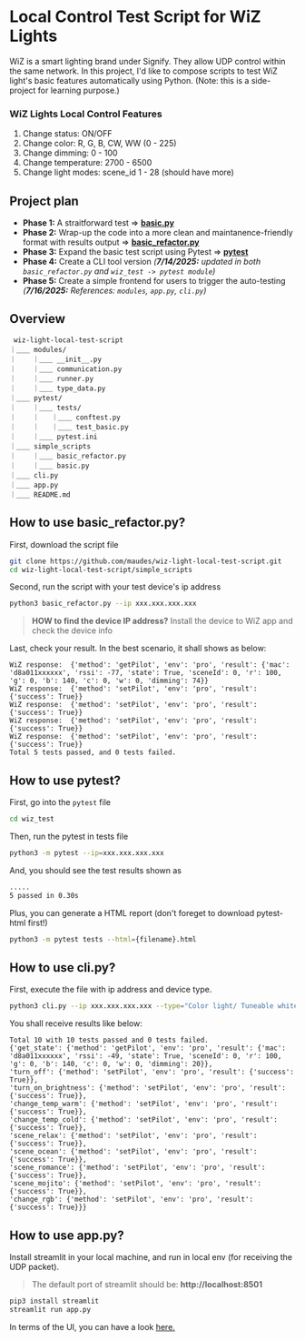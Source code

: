 # Local Control Test Script for WiZ Lights
WiZ is a smart lighting brand under Signify. They allow UDP control within the same network. In this project, I'd like to compose scripts to test WiZ light's basic features automatically using Python. 
(Note: this is a side-project for learning purpose.)

### WiZ Lights Local Control Features 
1. Change status: ON/OFF
2. Change color: R, G, B, CW, WW (0 - 225)
3. Change dimming: 0 - 100
4. Change temperature: 2700 - 6500
5. Change light modes: scene_id 1 - 28 (should have more)

## Project plan
- **Phase 1:** A straitforward test => **[basic.py](https://github.com/maudes/wiz-light-local-test-script/blob/main/simple_scripts/basic.py)**
- **Phase 2:** Wrap-up the code into a more clean and maintanence-friendly format with results output => **[basic_refactor.py](https://github.com/maudes/wiz-light-local-test-script/blob/main/simple_scripts/basic_refactor.py)**
- **Phase 3:** Expand the basic test script using Pytest => **[pytest](https://github.com/maudes/wiz-light-local-test-script/tree/main/pytest)**
- **Phase 4:** Create a CLI tool version   *(**7/14/2025:** updated in both `basic_refactor.py` and `wiz_test -> pytest module`)*
- **Phase 5:** Create a simple frontend for users to trigger the auto-testing *(**7/16/2025:** References: `modules`, `app.py`, `cli.py`)*


## Overview
```
 wiz-light-local-test-script
｜＿＿ modules/
｜    ｜＿＿ __init__.py
｜    ｜＿＿ communication.py
｜    ｜＿＿ runner.py
｜    ｜＿＿ type_data.py
｜＿＿ pytest/
｜    ｜＿＿ tests/
｜    ｜   ｜＿＿ conftest.py
｜    ｜   ｜＿＿ test_basic.py
｜    ｜＿＿ pytest.ini
｜＿＿ simple_scripts
｜    ｜＿＿ basic_refactor.py
｜    ｜＿＿ basic.py
｜＿＿ cli.py
｜＿＿ app.py 
｜＿＿ README.md
```

## How to use basic_refactor.py?
First, download the script file

```Bash
git clone https://github.com/maudes/wiz-light-local-test-script.git
cd wiz-light-local-test-script/simple_scripts
```
   
Second, run the script with your test device's ip address

```Bash
python3 basic_refactor.py --ip xxx.xxx.xxx.xxx
```
>**HOW to find the device IP address?** Install the device to WiZ app and check the device info

Last, check your result. In the best scenario, it shall shows as below:

    WiZ response:  {'method': 'getPilot', 'env': 'pro', 'result': {'mac': 'd8a011xxxxxx', 'rssi': -77, 'state': True, 'sceneId': 0, 'r': 100, 'g': 0, 'b': 140, 'c': 0, 'w': 0, 'dimming': 74}}
    WiZ response:  {'method': 'setPilot', 'env': 'pro', 'result': {'success': True}}
    WiZ response:  {'method': 'setPilot', 'env': 'pro', 'result': {'success': True}}
    WiZ response:  {'method': 'setPilot', 'env': 'pro', 'result': {'success': True}}
    WiZ response:  {'method': 'setPilot', 'env': 'pro', 'result': {'success': True}}
    Total 5 tests passed, and 0 tests failed.

## How to use pytest?

First, go into the `pytest` file
```Bash
cd wiz_test
```

Then, run the pytest in tests file
```Bash
python3 -m pytest --ip=xxx.xxx.xxx.xxx
```

And, you should see the test results shown as

```Bash
.....                                                                                              [100%]
5 passed in 0.30s
```

Plus, you can generate a HTML report (don't foreget to download pytest-html first!)
```Bash
python3 -m pytest tests --html={filename}.html
```
## How to use cli.py?
First, execute the file with ip address and device type.
  
```Bash
python3 cli.py --ip xxx.xxx.xxx.xxx --type="Color light/ Tuneable white light/ Dimmable light"
```

You shall receive results like below:

    Total 10 with 10 tests passed and 0 tests failed.
    {'get_state': {'method': 'getPilot', 'env': 'pro', 'result': {'mac': 'd8a011xxxxxx', 'rssi': -49, 'state': True, 'sceneId': 0, 'r': 100, 'g': 0, 'b': 140, 'c': 0, 'w': 0, 'dimming': 20}}, 
    'turn_off': {'method': 'setPilot', 'env': 'pro', 'result': {'success': True}}, 
    'turn_on_brightness': {'method': 'setPilot', 'env': 'pro', 'result': {'success': True}}, 
    'change_temp_warm': {'method': 'setPilot', 'env': 'pro', 'result': {'success': True}}, 
    'change_temp_cold': {'method': 'setPilot', 'env': 'pro', 'result': {'success': True}}, 
    'scene_relax': {'method': 'setPilot', 'env': 'pro', 'result': {'success': True}}, 
    'scene_ocean': {'method': 'setPilot', 'env': 'pro', 'result': {'success': True}}, 
    'scene_romance': {'method': 'setPilot', 'env': 'pro', 'result': {'success': True}}, 
    'scene_mojito': {'method': 'setPilot', 'env': 'pro', 'result': {'success': True}}, 
    'change_rgb': {'method': 'setPilot', 'env': 'pro', 'result': {'success': True}}}

## How to use app.py?

Install streamlit in your local machine, and run in local env (for receiving the UDP packet).
> The default port of streamlit should be: **http://localhost:8501**

```Bash
pip3 install streamlit
streamlit run app.py
```
In terms of the UI, you can have a look [here.](https://wiz-local-test.streamlit.app/)
